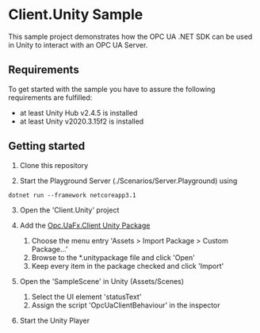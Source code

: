 # Client.Unity Sample

This sample project demonstrates how the OPC UA .NET SDK can be used in Unity to interact with an OPC UA Server.

## Requirements

To get started with the sample you have to assure the following requirements are fulfilled:

* at least Unity Hub v2.4.5 is installed
* at least Unity v2020.3.15f2 is installed

## Getting started

1. Clone this repository

2. Start the Playground Server (./Scenarios/Server.Playground) using

```shell
dotnet run --framework netcoreapp3.1
```

3. Open the 'Client.Unity' project

4. Add the [Opc.UaFx.Client Unity Package](https://docs.traeger.de/en/software/sdk/opc-ua/net/start#download)
   1. Choose the menu entry 'Assets > Import Package > Custom Package...'
   2. Browse to the *.unitypackage file and click 'Open'
   3. Keep every item in the package checked and click 'Import'

5. Open the 'SampleScene' in Unity (Assets/Scenes)
   1. Select the UI element 'statusText'
   2. Assign the script 'OpcUaClientBehaviour' in the inspector

6. Start the Unity Player
